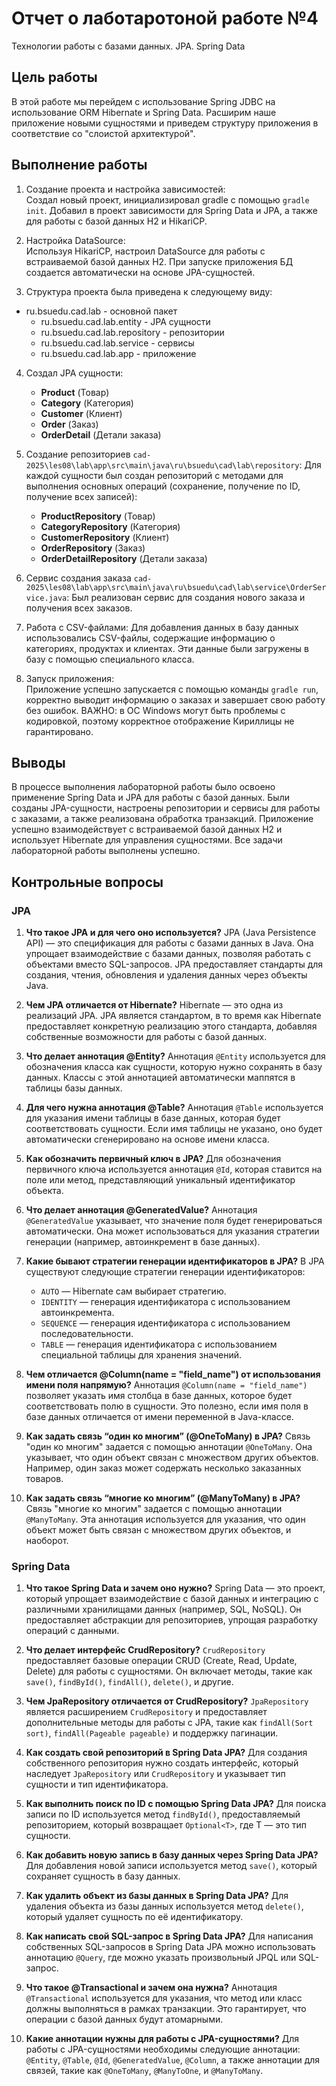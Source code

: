 # Отчет о лаботаротоной работе №4

Технологии работы с базами данных. JPA. Spring Data

## Цель работы

В этой работе мы перейдем с использование Spring JDBC на использование ORM Hibernate и Spring Data. Расширим наше приложение новыми сущностями и приведем структуру приложения в соответствие со "слоистой архитектурой".

## Выполнение работы

1. Создание проекта и настройка зависимостей:  
   Создал новый проект, инициализировал gradle с помощью `gradle init`. Добавил в проект зависимости для Spring Data и JPA, а также для работы с базой данных H2 и HikariCP.

2. Настройка DataSource:  
   Используя HikariCP, настроил DataSource для работы с встраиваемой базой данных H2. При запуске приложения БД создается автоматически на основе JPA-сущностей.

3. Структура проекта была приведена к следующему виду:

- ru.bsuedu.cad.lab - основной пакет
  - ru.bsuedu.cad.lab.entity - JPA сущности
   - ru.bsuedu.cad.lab.repository - репозитории
   - ru.bsuedu.cad.lab.service - сервисы
   - ru.bsuedu.cad.lab.app - приложение

4. Создал JPA сущности:
   - **Product** (Товар)
   - **Category** (Категория)
   - **Customer** (Клиент)
   - **Order** (Заказ)
   - **OrderDetail** (Детали заказа)

5. Создание репозиториев `cad-2025\les08\lab\app\src\main\java\ru\bsuedu\cad\lab\repository`:
   Для каждой сущности был создан репозиторий с методами для выполнения основных операций (сохранение, получение по ID, получение всех записей):
   - **ProductRepository** (Товар)
   - **CategoryRepository** (Категория)
   - **CustomerRepository** (Клиент)
   - **OrderRepository** (Заказ)
   - **OrderDetailRepository** (Детали заказа)

6. Сервис создания заказа `cad-2025\les08\lab\app\src\main\java\ru\bsuedu\cad\lab\service\OrderService.java`:
   Был реализован сервис для создания нового заказа и получения всех заказов.

7. Работа с CSV-файлами:
   Для добавления данных в базу данных использовались CSV-файлы, содержащие информацию о категориях, продуктах и клиентах. Эти данные были загружены в базу с помощью специального класса.

8. Запуск приложения:  
   Приложение успешно запускается с помощью команды `gradle run`, корректно выводит информацию о заказах и завершает свою работу без ошибок. ВАЖНО: в ОС Windows могут быть проблемы с кодировкой, поэтому корректное отображение Кириллицы не гарантировано.

## Выводы

В процессе выполнения лабораторной работы было освоено применение Spring Data и JPA для работы с базой данных. Были созданы JPA-сущности, настроены репозитории и сервисы для работы с заказами, а также реализована обработка транзакций. Приложение успешно взаимодействует с встраиваемой базой данных H2 и использует Hibernate для управления сущностями. Все задачи лабораторной работы выполнены успешно.

## Контрольные вопросы

### JPA

1. **Что такое JPA и для чего оно используется?**
   JPA (Java Persistence API) — это спецификация для работы с базами данных в Java. Она упрощает взаимодействие с базами данных, позволяя работать с объектами вместо SQL-запросов. JPA предоставляет стандарты для создания, чтения, обновления и удаления данных через объекты Java.

2. **Чем JPA отличается от Hibernate?**
   Hibernate — это одна из реализаций JPA. JPA является стандартом, в то время как Hibernate предоставляет конкретную реализацию этого стандарта, добавляя собственные возможности для работы с базой данных.

3. **Что делает аннотация @Entity?**
   Аннотация `@Entity` используется для обозначения класса как сущности, которую нужно сохранять в базу данных. Классы с этой аннотацией автоматически маппятся в таблицы базы данных.

4. **Для чего нужна аннотация @Table?**
   Аннотация `@Table` используется для указания имени таблицы в базе данных, которая будет соответствовать сущности. Если имя таблицы не указано, оно будет автоматически сгенерировано на основе имени класса.

5. **Как обозначить первичный ключ в JPA?**
   Для обозначения первичного ключа используется аннотация `@Id`, которая ставится на поле или метод, представляющий уникальный идентификатор объекта.

6. **Что делает аннотация @GeneratedValue?**
   Аннотация `@GeneratedValue` указывает, что значение поля будет генерироваться автоматически. Она может использоваться для указания стратегии генерации (например, автоинкремент в базе данных).

7. **Какие бывают стратегии генерации идентификаторов в JPA?**
   В JPA существуют следующие стратегии генерации идентификаторов:

   - `AUTO` — Hibernate сам выбирает стратегию.
   - `IDENTITY` — генерация идентификатора с использованием автоинкремента.
   - `SEQUENCE` — генерация идентификатора с использованием последовательности.
   - `TABLE` — генерация идентификатора с использованием специальной таблицы для хранения значений.

8. **Чем отличается @Column(name = "field_name") от использования имени поля напрямую?**
   Аннотация `@Column(name = "field_name")` позволяет указать имя столбца в базе данных, которое будет соответствовать полю в сущности. Это полезно, если имя поля в базе данных отличается от имени переменной в Java-классе.

9. **Как задать связь “один ко многим” (@OneToMany) в JPA?**
   Связь "один ко многим" задается с помощью аннотации `@OneToMany`. Она указывает, что один объект связан с множеством других объектов. Например, один заказ может содержать несколько заказанных товаров.

10. **Как задать связь “многие ко многим” (@ManyToMany) в JPA?**
    Связь "многие ко многим" задается с помощью аннотации `@ManyToMany`. Эта аннотация используется для указания, что один объект может быть связан с множеством других объектов, и наоборот.

### Spring Data

1. **Что такое Spring Data и зачем оно нужно?**
   Spring Data — это проект, который упрощает взаимодействие с базой данных и интеграцию с различными хранилищами данных (например, SQL, NoSQL). Он предоставляет абстракции для репозиториев, упрощая разработку операций с данными.

2. **Что делает интерфейс CrudRepository?**
   `CrudRepository` предоставляет базовые операции CRUD (Create, Read, Update, Delete) для работы с сущностями. Он включает методы, такие как `save()`, `findById()`, `findAll()`, `delete()`, и другие.

3. **Чем JpaRepository отличается от CrudRepository?**
   `JpaRepository` является расширением `CrudRepository` и предоставляет дополнительные методы для работы с JPA, такие как `findAll(Sort sort)`, `findAll(Pageable pageable)` и поддержку пагинации.

4. **Как создать свой репозиторий в Spring Data JPA?**
   Для создания собственного репозитория нужно создать интерфейс, который наследует `JpaRepository` или `CrudRepository` и указывает тип сущности и тип идентификатора.

5. **Как выполнить поиск по ID с помощью Spring Data JPA?**
   Для поиска записи по ID используется метод `findById()`, предоставляемый репозиторием, который возвращает `Optional<T>`, где T — это тип сущности.

6. **Как добавить новую запись в базу данных через Spring Data JPA?**
   Для добавления новой записи используется метод `save()`, который сохраняет сущность в базу данных.

7. **Как удалить объект из базы данных в Spring Data JPA?**
   Для удаления объекта из базы данных используется метод `delete()`, который удаляет сущность по её идентификатору.

8. **Как написать свой SQL-запрос в Spring Data JPA?**
   Для написания собственных SQL-запросов в Spring Data JPA можно использовать аннотацию `@Query`, где можно указать произвольный JPQL или SQL-запрос.

9. **Что такое @Transactional и зачем она нужна?**
   Аннотация `@Transactional` используется для указания, что метод или класс должны выполняться в рамках транзакции. Это гарантирует, что операции с базой данных будут атомарными.

10. **Какие аннотации нужны для работы с JPA-сущностями?**
    Для работы с JPA-сущностями необходимы следующие аннотации: `@Entity`, `@Table`, `@Id`, `@GeneratedValue`, `@Column`, а также аннотации для связей, такие как `@OneToMany`, `@ManyToOne`, и `@ManyToMany`.
